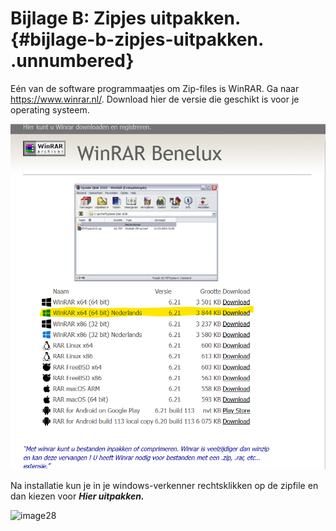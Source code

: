 # Bijlage B: Zipjes uitpakken. {#bijlage-b-zipjes-uitpakken. .unnumbered}

Eén van de software programmaatjes om Zip-files is WinRAR. Ga naar <https://www.winrar.nl/>. Download hier de versie die geschikt is voor je operating systeem.

![image26](images/image26.png)

Na installatie kun je in je windows-verkenner rechtsklikken op de zipfile en dan kiezen voor ***Hier uitpakken.***

![image28](images/media/image28.png)

